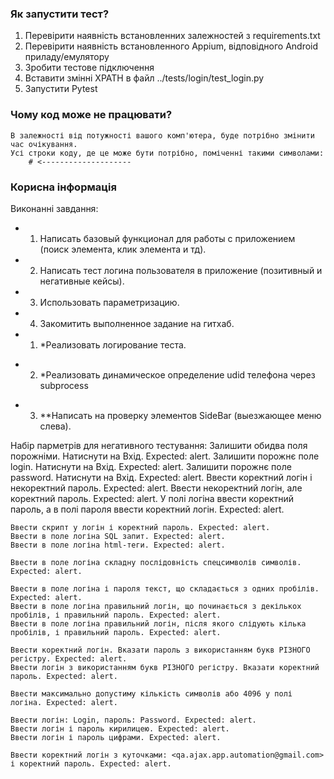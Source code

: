 ### Як запустити тест?

1. Перевірити наявність встановленних залежностей з requirements.txt
2. Перевірити наявність встановленного Appium, відповідного Android приладу/емулятору
3. Зробити тестове підключення
4. Вставити змінні XPATH в файл ../tests/login/test_login.py
5. Запустити Pytest


### Чому код може не працювати?
    В залежності від потужності вашого комп'ютера, буде потрібно змінити час очікування.
    Усі строки коду, де це може бути потрібно, поміченні такими символами:
        # <--------------------


### Корисна інформація
Виконанні завдання:
+    1) Написать базовый функционал для работы с приложением (поиск элемента, клик элемента и тд).
+    2) Написать тест логина пользователя в приложение (позитивный и негативные кейсы).
+    3) Использовать параметризацию.
+    4) Закомитить выполненное задание на гитхаб.

+    1) *Реализовать логирование теста.
-    2) *Реализовать динамическое определение udid телефона через subprocess
+    3) **Написать на проверку элементов SideBar (выезжающее меню слева).


Набір парметрів для негативного тестування:
    Залишити обидва поля порожніми. Натиснути на Вхід. Expected: alert.
    Залишити порожнє поле login. Натиснути на Вхід. Expected: alert.
    Залишити порожнє поле password. Натиснути на Вхід. Expected: alert.
    Ввести коректний логін і некоректний пароль. Expected: alert.
    Ввести некоректний логін, але коректний пароль. Expected: alert.
    У полі логіна ввести коректний пароль, а в полі пароля ввести коректний логін. Expected: alert.

    Ввести скрипт у логін і коректний пароль. Expected: alert.
    Ввести в поле логіна SQL запит. Expected: alert.
    Ввести в поле логіна html-теги. Expected: alert.

    Ввести в поле логіна складну послідовність спецсимволів символів. Expected: alert.

    Ввести в поле логіна і пароля текст, що складається з одних пробілів. Expected: alert.
    Ввести в поле логіна правильний логін, що починається з декількох пробілів, і правильний пароль. Expected: alert.
    Ввести в поле логіна правильний логін, після якого слідують кілька пробілів, і правильний пароль. Expected: alert.

    Ввести коректний логін. Вказати пароль з використанням букв РІЗНОГО регістру. Expected: alert.
    Ввести логін з використанням букв РІЗНОГО регістру. Вказати коректний пароль. Expected: alert.

    Ввести максимально допустиму кількість символів або 4096 у полі логіна. Expected: alert.

    Ввести логін: Login, пароль: Password. Expected: alert.
    Ввести логін і пароль кирилицею. Expected: alert.
    Ввести логін і пароль цифрами. Expected: alert.

    Ввести коректний логін з куточками: <qa.ajax.app.automation@gmail.com> і коректний пароль. Expected: alert.